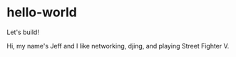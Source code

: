 # hello-world
Let's build!

Hi,  my name's Jeff and I like networking, djing, and playing Street Fighter V. 

